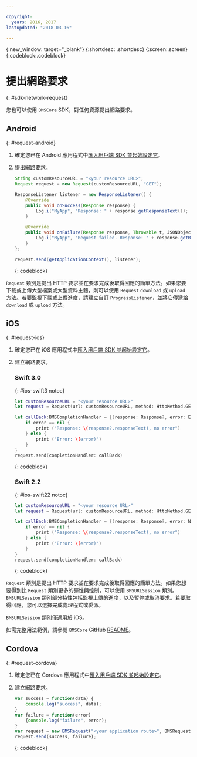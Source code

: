```yaml
---

copyright:
  years: 2016, 2017
lastupdated: "2018-03-16"

---
```

{:new_window: target="_blank"}
{:shortdesc: .shortdesc}
{:screen:.screen}
{:codeblock:.codeblock}

# 提出網路要求
{: #sdk-network-request}

您也可以使用 `BMSCore` SDK，對任何資源提出網路要求。

## Android
{: #request-android}

1. 確定您已在 Android 應用程式中[匯入用戶端 SDK 並起始設定它](sdk_BMSClient.html#init-BMSClient-android)。

2. 提出網路要求。

	```Java
	String customResourceURL = "<your resource URL>";
	Request request = new Request(customResourceURL, "GET");

	ResponseListener listener = new ResponseListener() {
		@Override
		public void onSuccess(Response response) {
			Log.i("MyApp", "Response: " + response.getResponseText());
		}

		@Override
		public void onFailure(Response response, Throwable t, JSONObject extendedInfo) {
			Log.i("MyApp", "Request failed. Response: " + response.getResponseText() + ". Error: " + t.getLocalizedMessage());
		}
	};

	request.send(getApplicationContext(), listener);
	```
	{: codeblock}

`Request` 類別是提出 HTTP 要求並在要求完成後取得回應的簡單方法。如果您要下載或上傳大型檔案或大型資料主體，則可以使用 `Request` `download` 或 `upload` 方法。若要監視下載或上傳進度，請建立自訂 `ProgressListener`，並將它傳遞給 `download` 或 `upload` 方法。

<!--For complete usage examples, see the `BMSCore` GitHub [README](https://github.com/ibm-bluemix-mobile-services/bms-clientsdk-android-core).-->


## iOS
{: #request-ios}

1. 確定您已在 iOS 應用程式中[匯入用戶端 SDK 並起始設定它](sdk_BMSClient.html#init-BMSClient-ios)。

2. 建立網路要求。

	### Swift 3.0
	{: #ios-swift3 notoc}

	```Swift
	let customResourceURL = "<your resource URL>"
	let request = Request(url: customResourceURL, method: HttpMethod.GET)

	let callBack:BMSCompletionHandler = {(response: Response?, error: Error?) in
		if error == nil {
			print ("Response: \(response?.responseText), no error")
		} else {
			print ("Error: \(error)")
		}
	}
	request.send(completionHandler: callBack)
	```
	{: codeblock}

	### Swift 2.2
	{: #ios-swift22 notoc}

	```Swift
	let customResourceURL = "<your resource URL>"
	let request = Request(url: customResourceURL, method: HttpMethod.GET)

	let callBack:BMSCompletionHandler = {(response: Response?, error: NSError?) in
		if error == nil {
			print ("Response: \(response?.responseText), no error")
		} else {
			print ("Error: \(error)")
		}
	}
	request.send(completionHandler: callBack)
	```
	{: codeblock}

`Request` 類別是提出 HTTP 要求並在要求完成後取得回應的簡單方法。如果您想要得到比 `Request` 類別更多的彈性與控制，可以使用 `BMSURLSession` 類別。`BMSURLSession` 類別部分特性包括監視上傳的進度，以及暫停或取消要求。若要取得回應，您可以選擇完成處理程式或委派。

`BMSURLSession` 類別僅適用於 iOS。

如需完整用法範例，請參閱 `BMSCore` GitHub [README](https://github.com/ibm-bluemix-mobile-services/bms-clientsdk-swift-core)。


## Cordova
{: #request-cordova}

1. 確定您已在 Cordova 應用程式中[匯入用戶端 SDK 並起始設定它](sdk_BMSClient.html#init-BMSClient-cordova)。

2. 建立網路要求。

	```Javascript
	var success = function(data) {
		console.log("success", data);
	}
	var failure = function(error)
		{console.log("failure", error);
	}
	var request = new BMSRequest("<your application route>", BMSRequest.GET);
	request.send(success, failure);
	```
	{: codeblock}

